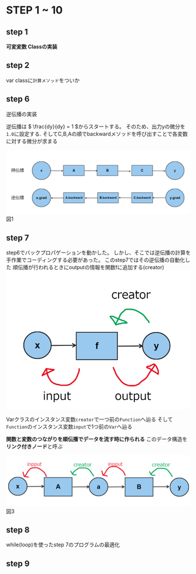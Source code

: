 # STEP 1 ~ 10

## step 1

**可変変数 Classの実装**　

## step 2

var classに`計算メソッド`をついか

## step 6

逆伝播の実装

逆伝播は $ \frac{dy}{dy} = 1 $からスタートする。
そのため、出力yの微分を`1.0`に設定する.
そしてC,B,Aの順でbackwardメソッドを呼び出すことで各変数に対する微分が求まる

![img.png](docs/img.png)
図1

## step 7

step6でバックプロパゲーションを動かした。
しかし、そこでは逆伝播の計算を手作業でコーディングする必要があった。
このstep7ではその逆伝播の自動化した
順伝播が行われるときにoutputの情報を関数fに追加する(creator)
![img.png](docs/img7.png)

Varクラスのインスタンス変数`creator`で一つ前の`Function`へ辿る
そして`Function`のインスタンス変数`input`で1つ前の`Var`へ辿る

**関数と変数のつながりを順伝播でデータを流す時に作られる**
このデータ構造を**リンク付きノード**と呼ぶ

![img.png](docs/linknode.png)
図3

## step 8

while(loop)を使ったstep 7のプログラムの最適化

## step 9 

